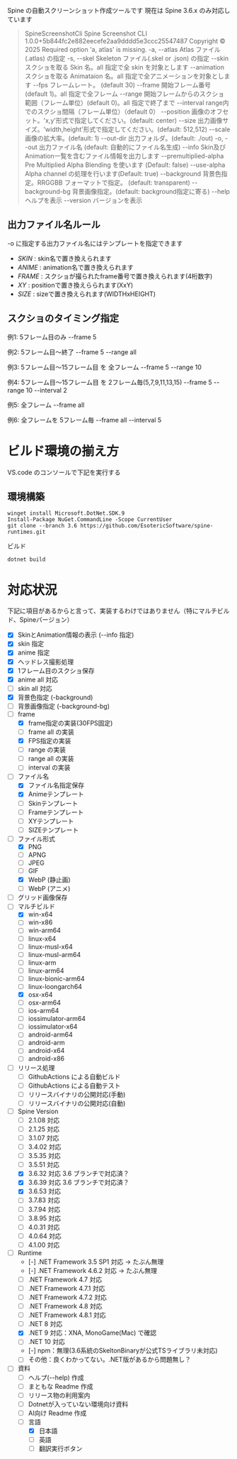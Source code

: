 Spine の自動スクリーンショット作成ツールです
現在は Spine 3.6.x のみ対応しています

> SpineScreenshotCli
Spine Screenshot CLI 1.0.0+5b844fc2e882eecefe2aa9dddd5e3ccc25547487
Copyright © 2025
  Required option 'a, atlas' is missing.
  -a, --atlas              Atlas ファイル(.atlas) の指定
  -s, --skel               Skeleton ファイル(.skel or .json) の指定
  --skin                   スクショを取る Skin 名。all 指定で全 skin を対象とします
  --animation              スクショを取る Animataion 名。all 指定で全アニメーションを対象とします
  --fps                    フレームレート。 (default 30)
  --frame                  開始フレーム番号(default 1)。all 指定で全フレーム
  --range                  開始フレームからのスクショ範囲（フレーム単位）(default 0)。all 指定で終了まで
  --interval               range内でのスクショ間隔（フレーム単位）（default 0）
  --position               画像のオフセット。'x,y'形式で指定してください。(default: center)
  --size                   出力画像サイズ。'width,height'形式で指定してください。(default: 512,512)
  --scale                  画像の拡大率。(default: 1)
  --out-dir                出力フォルダ。(default: ./out)
  -o, --out                出力ファイル名 (default: 自動的にファイル名生成)
  --info                   Skin及びAnimation一覧を含むファイル情報を出力します
  --premultiplied-alpha    Pre Multiplied Alpha Blending を使います (Default: false)
  --use-alpha              Alpha channel の処理を行います(Default: true)
  --background             背景色指定。RRGGBB フォーマットで指定。 (default: transparent)
  --background-bg          背景画像指定。(default: background指定に寄る)
  --help                   ヘルプを表示
  --version                バージョンを表示

## 出力ファイル名ルール
-o に指定する出力ファイル名にはテンプレートを指定できます
 * _SKIN_  : skin名で置き換えられます
 * _ANIME_ : animation名で置き換えられます
 * _FRAME_ : スクショが撮られたframe番号で置き換えられます(4桁数字)
 * _XY_    : positionで置き換えらられます(XxY)
 * _SIZE_  : sizeで置き換えられます(WIDTHxHEIGHT)


## スクショのタイミング指定

例1: 5フレーム目のみ
--frame 5

例2: 5フレーム目～終了
--frame 5 --range all

例3: 5フレーム目～15フレーム目 を 全フレーム
--frame 5 --range 10

例4: 5フレーム目～15フレーム目 を 2フレーム毎(5,7,9,11,13,15)
--frame 5 --range 10 --interval 2

例5: 全フレーム
--frame all

例6: 全フレームを 5フレーム毎
--frame all --interval 5


# ビルド環境の揃え方

VS.code のコンソールで下記を実行する

##  環境構築

```
winget install Microsoft.DotNet.SDK.9
Install-Package NuGet.CommandLine -Scope CurrentUser
git clone --branch 3.6 https://github.com/EsotericSoftware/spine-runtimes.git
```

ビルド
```
dotnet build
```

# 対応状況

下記に項目があるからと言って、実装するわけではありません（特にマルチビルド、Spineバージョン）

* [x] SkinとAnimation情報の表示 (--info 指定)
* [x] skin 指定
* [x] anime 指定
* [x] ヘッドレス撮影処理
* [x] 1フレーム目のスクショ保存
* [x] anime all 対応
* [ ] skin all 対応
* [x] 背景色指定 (-background)
* [ ] 背景画像指定 (-background-bg)
* [ ] frame
    * [x] frame指定の実装(30FPS固定)
    * [ ] frame all の実装
    * [x] FPS指定の実装
    * [ ] range の実装
    * [ ] range all の実装
    * [ ] interval の実装
* [ ] ファイル名
    * [x] ファイル名指定保存
    * [x] Animeテンプレート
    * [ ] Skinテンプレート
    * [ ] Frameテンプレート
    * [ ] XYテンプレート
    * [ ] SIZEテンプレート
* [ ] ファイル形式
    * [x] PNG
    * [ ] APNG
    * [ ] JPEG
    * [ ] GIF
    * [x] WebP (静止画)
    * [ ] WebP (アニメ)
* [ ] グリッド画像保存
* [ ] マルチビルド
    * [x] win-x64
    * [ ] win-x86
    * [ ] win-arm64
    * [ ] linux-x64
    * [ ] linux-musl-x64
    * [ ] linux-musl-arm64
    * [ ] linux-arm
    * [ ] linux-arm64
    * [ ] linux-bionic-arm64
    * [ ] linux-loongarch64
    * [x] osx-x64
    * [ ] osx-arm64
    * [ ] ios-arm64
    * [ ] iossimulator-arm64
    * [ ] iossimulator-x64
    * [ ] android-arm64
    * [ ] android-arm
    * [ ] android-x64
    * [ ] android-x86
* [ ] リリース処理
    * [ ] GithubActions による自動ビルド
    * [ ] GithubActions による自動テスト
    * [ ] リリースバイナリの公開対応(手動)
    * [ ] リリースバイナリの公開対応(自動)
* [ ] Spine Version
    * [ ] 2.1.08 対応
    * [ ] 2.1.25 対応
    * [ ] 3.1.07 対応
    * [ ] 3.4.02 対応
    * [ ] 3.5.35 対応
    * [ ] 3.5.51 対応
    * [x] 3.6.32 対応 3.6 ブランチで対応済？
    * [x] 3.6.39 対応 3.6 ブランチで対応済？
    * [x] 3.6.53 対応
    * [ ] 3.7.83 対応
    * [ ] 3.7.94 対応
    * [ ] 3.8.95 対応
    * [ ] 4.0.31 対応
    * [ ] 4.0.64 対応
    * [ ] 4.1.00 対応
* [ ] Runtime
    * [-] .NET Framework 3.5 SP1 対応 → たぶん無理
    * [-] .NET Framework 4.6.2 対応 → たぶん無理
    * [ ] .NET Framework 4.7 対応
    * [ ] .NET Framework 4.7.1 対応
    * [ ] .NET Framework 4.7.2 対応
    * [ ] .NET Framework 4.8 対応
    * [ ] .NET Framework 4.8.1 対応
    * [ ] .NET  8 対応
    * [x] .NET  9 対応：XNA, MonoGame(Mac) で確認
    * [ ] .NET 10 対応
    * [-] npm：無理(3.6系統のSkeltonBinaryが公式TSライブラリ未対応)
    * [ ] その他：良くわかってない。.NET版があるから問題無し？
* [ ] 資料
    * [ ] ヘルプ(--help) 作成
    * [ ] まともな Readme 作成
    * [ ] リリース物の利用案内
    * [ ] Dotnetが入っていない環境向け資料
    * [ ] AI向け Readme 作成
    * [ ] 言語
        * [x] 日本語
        * [ ] 英語
        * [ ] 翻訳実行ボタン
